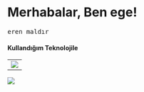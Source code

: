 <h1>Merhabalar, Ben ege!</h1>
<pre>eren maldır</pre>
<h4>Kullandığım Teknolojile</h4>
<table>
<tr>

<td><img src="https://upload.wikimedia.org/wikipedia/commons/thumb/0/0d/C_Sharp_wordmark.svg/120px-C_Sharp_wordmark.svg.png"></td>


</tr>
</table>
<img src="https://github-readme-stats.vercel.app/api/top-langs/?username=ege19055&layout=compact&bg_color=0d1117&border_color=0d1117&text-color:79ff97&langs_count=12"><br><br>
